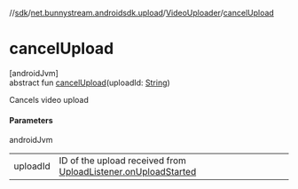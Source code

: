 //[sdk](../../../index.md)/[net.bunnystream.androidsdk.upload](../index.md)/[VideoUploader](index.md)/[cancelUpload](cancel-upload.md)

# cancelUpload

[androidJvm]\
abstract fun [cancelUpload](cancel-upload.md)(uploadId: [String](https://kotlinlang.org/api/latest/jvm/stdlib/kotlin/-string/index.html))

Cancels video upload

#### Parameters

androidJvm

| | |
|---|---|
| uploadId | ID of the upload received from [UploadListener.onUploadStarted](../../net.bunnystream.androidsdk.upload.service/-upload-listener/on-upload-started.md) |
